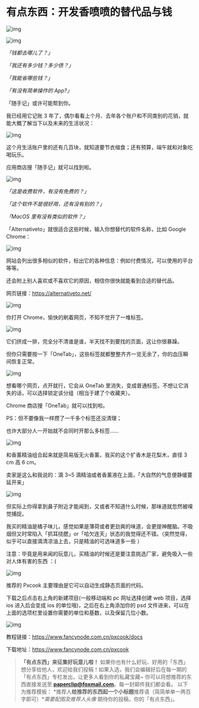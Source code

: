 # 有点东西：开发香喷喷的替代品与钱

![img](https://i.loli.net/2021/10/05/X5IUZ8sk67l4dyN.jpg)

![img](https://i.loli.net/2021/10/06/veUkXQC7DFq6E4T.png)

*「钱都去哪儿了？」*

*「我还有多少钱？多少债？」*

*「我能省哪些钱？」*

*「有没有简单操作的 App?」*

「随手记」或许可能帮到你。

我已经用它记账 3 年了，偶尔看看上个月、去年各个账户和不同类别的花销，就能大概了解当下以及未来的生活状况：

![img](https://i.loli.net/2021/10/24/JB12Fykr5hzoxlc.png)

这个月生活账户里的还有几百块，就知道要节衣缩食；还有预算，端午就和对象吃喝玩乐。

应用商店搜「随手记」就可以找到啦。

![img](https://i.loli.net/2021/10/06/LXoFQicuDV3rMIY.png)

*「这是收费软件，有没有免费的？」*

*「这个软件不是很好用，还有没有别的？」*

*「MacOS 里有没有类似的软件？」*

「Alternativeto」就很适合这些时候，输入你想替代的软件名称，比如 Google Chrome：

![img](https://i.loli.net/2021/10/06/k95OIZwYemJqxdG.png)

网站会列出很多相似的软件，标出它的各种信息：例如付费情况，可以使用的平台等等。

还会附上别人喜欢或不喜欢它的原因，相信你很快就能看到合适的替代品。

网页链接：https://alternativeto.net/

![img](https://i.loli.net/2021/10/06/5OJTk8wsoh6P3lY.png)

你打开 Chrome，愉快的刷着网页，不知不觉开了一堆标签。

![img](https://i.loli.net/2021/10/06/qkUtfa63IsYogMH.png)

它们挤成一排，完全分不清谁是谁，半天找不到要找的页面，这让你很暴躁。

但你只需要按一下「OneTab」，这些标签就都整整齐齐一览无余了，你的血压瞬间恢复正常。

![img](https://i.loli.net/2021/10/06/HfkYmE1r6hvyzOD.jpg)

想看哪个网页，点开就行，它会从 OneTab 里消失，变成普通标签。不想让它消失的话，可以选择锁定该分组（相当于建了个收藏夹）。

Chrome 商店搜「OneTab」就可以找到啦。

PS：但不要像我一样攒了一千多个标签还没清理；

也许大部分人一开始就不会同时开那么多标签……

![img](https://i.loli.net/2021/10/06/3UQpWXwtdakrKl1.png)

和香薰精油组合起来就是简易版无火香薰，我买的这个扩香木是花梨木，直径 3 cm 高 6 cm。

卖家是这么和我说的：滴 3~5 滴精油或者香薰液在上面，「大自然的气息便静缓蔓延开来」

![img](https://i.loli.net/2021/10/06/R1LtOVIdCfn6eqH.jpg)

但实际上你得拿到鼻子附近才能闻到，又或者不知道什么时候，那味道就忽然被嗅觉捕捉。

我买的精油是橘子味儿，感觉如果是薄荷或者更劲爽的味道，会更提神醒脑。不吸烟但又时常陷入「抓耳挠腮」or「哈欠连天」状态的我觉得还不错。（突然觉得，似乎可以直接滴清凉油上去，只是精油的可选味道多一些 ）

注意：毕竟是用来闻的玩意儿，买精油的时候还是要注意挑选厂家，避免吸入一些对人体有害的东西 ：(

![img](https://i.loli.net/2021/10/06/MlvQWbUq3muikjn.png)

推荐的 Pxcook 主要理由是它可以自动生成静态页面的代码。

下载之后点击右上角的新建项目(一般移动端和 pc 网址选择创建 web 项目，选择 ios 进入后会变成 ios 的单位哦)，之后在右上角添加你的 psd 文件进来，可以在上面的选项栏里设置你需要的单位和基数，以及保留几位小数。

![img](https://i.loli.net/2021/10/06/yYqMPQXT1lJO4UV.png)

教程链接：https://www.fancynode.com.cn/pxcook/docs

下载地址：https://www.fancynode.com.cn/pxcook

>  **「有点东西」来征集好玩意儿啦！** 如果你也有什么好玩、好用的「东西」想分享给他人，欢迎给我们投稿！如果入选，我们会编辑好后在每一期的「有点东西」专栏发出，让更多人看到你的私藏宝藏~ 你可以将想推荐的东西直接发送至 **paperclip@foxmail.com**。每一封邮件我们都会看。 以下为推荐模板： *推荐人**给推荐的东西起一个小标题**推荐语（简简单单一两百字即可）**需要配图及推荐人头像* 期待你的投稿，你的「有点东西」。


